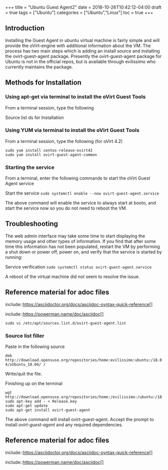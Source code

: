 +++
title = "Ubuntu Guest Agent2"
date = 2018-10-26T10:42:12-04:00
draft = true
tags = ["Ubuntu"]
categories = ["Ubuntu","Linux"]
toc = true
+++

## Introduction
Installing the Guest Agent in ubuntu virtual machine is fairly simple and will provide the oVirt-engine with additional information about the VM. The process has two main steps which is adding an install source and installing the ovirt-guest-agent package. Presently the ovirt-guest-agent package for Ubuntu is not in the official repos, but is available through evilissimo who currently maintains the package.

## Methods for Installation

### Using apt-get via terminal to install the oVirt Guest Tools
From a terminal session, type the following

Source list
ds for Installation

### Using YUM via terminal to install the oVirt Guest Tools
From a terminal session, type the following (for oVirt 4.2)

```
sudo yum install centos-release-ovirt42
sudo yum install ovirt-guest-agent-common
```

### Starting the service
From a terminal, enter the following commands to start the oVirt Guest Agent service

Start the service
`sudo systemctl enable --now ovirt-guest-agent.service`

The above command will enable the service to always start at booto, and start the service now so you do not need to reboot the VM.


## Troubleshooting
The web admin interface may take some time to start displaying the memory usage and other types of information. If you find that after some time this information has not been populated, restart the VM by performing a shut down or power off, power on, and verify that the service is started by running:

Service verification
`sudo systemctl status ovirt-guest-agent.service`

A reboot of the virtual machine did not seem to resolve the issue.



## Reference material for adoc files

include::https://asciidoctor.org/docs/asciidoc-syntax-quick-reference[]

include::https://powerman.name/doc/asciidoc[]

`sudo vi /etc/apt/sources.list.d/ovirt-guest-agent.list`

### Source list filler
Paste in the following source

`deb http://download.opensuse.org/repositories/home:evilissimo:ubuntu:/18.04/xUbuntu_18.04/ /`

Write/quit the file.

Finishing up on the terminal

````
wgt http://download.opensuse.org/repositories/home:/evilissimo:/ubuntu:/18.04/xUbuntu_18.04//Release.key
sudo apt-key add - < Release.key
sudo apt-get update
sudo apt-get install ovirt-guest-agent
````

The above command will install ovirt-guest-agent. Accept the prompt to install *ovirt-guest-agent* and any required dependencies.



## Reference material for adoc files

include::https://asciidoctor.org/docs/asciidoc-syntax-quick-reference[]

include::https://powerman.name/doc/asciidoc[]

